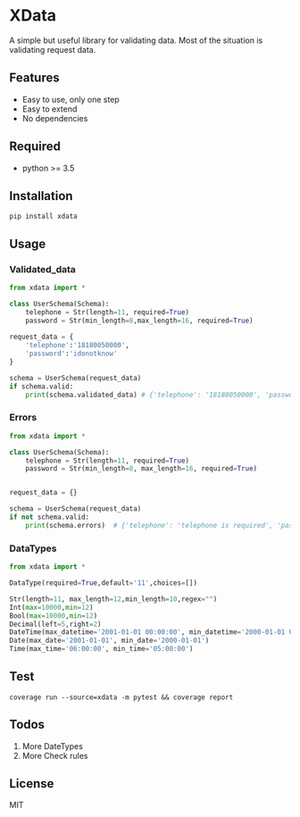 # XData

A simple but useful library for validating data.
Most of the situation is validating request data.

## Features

- Easy to use, only one step
- Easy to extend
- No dependencies

## Required

- python >= 3.5

## Installation

`pip install xdata`

## Usage

### Validated_data

```python
from xdata import *

class UserSchema(Schema):
    telephone = Str(length=11, required=True)
    password = Str(min_length=8,max_length=16, required=True)
    
request_data = {
    'telephone':'18180050000',
    'password':'idonotknow'
}

schema = UserSchema(request_data)
if schema.valid:
    print(schema.validated_data) # {'telephone': '18180050000', 'password': 'idonotknow'}

```

### Errors

```python
from xdata import *

class UserSchema(Schema):
    telephone = Str(length=11, required=True)
    password = Str(min_length=8, max_length=16, required=True)


request_data = {}

schema = UserSchema(request_data)
if not schema.valid:
    print(schema.errors)  # {'telephone': 'telephone is required', 'password': 'password is required'}
```

### DataTypes

```python
from xdata import *

DataType(required=True,default='11',choices=[])

Str(length=11, max_length=12,min_length=10,regex="")
Int(max=10000,min=12)
Bool(max=10000,min=12)
Decimal(left=5,right=2)
DateTime(max_datetime='2001-01-01 00:00:00', min_datetime='2000-01-01 00:00:00')
Date(max_date='2001-01-01', min_date='2000-01-01')
Time(max_time='06:00:00', min_time='05:00:00')

```

## Test

`coverage run --source=xdata -m pytest && coverage report`


## Todos

1. More DateTypes
2. More Check rules

## License

MIT